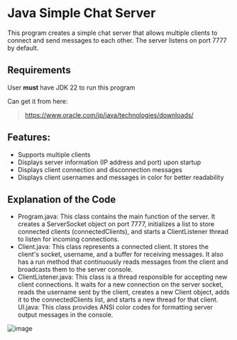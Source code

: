 # Java Simple Chat Server

This program creates a simple chat server that allows multiple clients to connect and send messages to each other. The server listens on port 7777 by default.

## Requirements
User __must__ have JDK 22 to run this program 

Can get it from here:
> https://www.oracle.com/jp/java/technologies/downloads/

## Features:

- Supports multiple clients
- Displays server information (IP address and port) upon startup
- Displays client connection and disconnection messages
- Displays client usernames and messages in color for better readability

## Explanation of the Code

- Program.java: This class contains the main function of the server. It creates a ServerSocket object on port 7777, initializes a list to store connected clients (connectedClients), and starts a ClientListener thread to listen for incoming connections.
- Client.java: This class represents a connected client. It stores the client's socket, username, and a buffer for receiving messages. It also has a run method that continuously reads messages from the client and broadcasts them to the server console.
- ClientListener.java: This class is a thread responsible for accepting new client connections. It waits for a new connection on the server socket, reads the username sent by the client, creates a new Client object, adds it to the connectedClients list, and starts a new thread for that client.
UI.java: This class provides ANSI color codes for formatting server output messages in the console.

![image](https://github.com/Civermau/GroupChatServer/assets/66493296/2d33e87e-0c24-4bca-b66f-5524b82f61db)
